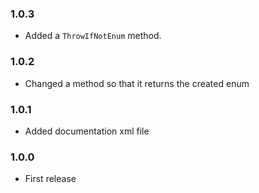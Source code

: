 ### 1.0.3
- Added a `ThrowIfNotEnum` method.

### 1.0.2
- Changed a method so that it returns the created enum

### 1.0.1
- Added documentation xml file

### 1.0.0
- First release